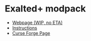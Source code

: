 <h1>Exalted+ modpack</h1>

* <a href="https://github.com/GibberishDev/exalted-modpack">Webpage (WIP, no ETA)</a>
* <a href="https://github.com/GibberishDev/exalted-modpack/instructions">Instructions</a>
* <a href="https://www.curseforge.com/minecraft/modpacks/exalted-1-19">Curse Forge Page</a>
